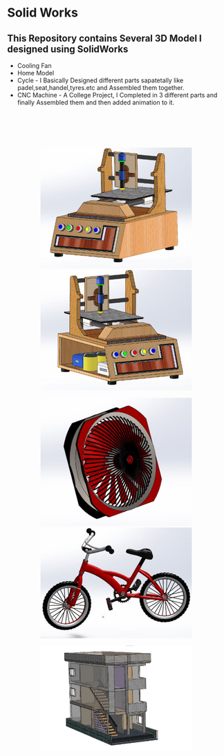 # Solid Works
<h2>This Repository contains Several 3D Model I designed using SolidWorks</h2>

* Cooling Fan
* Home Model
* Cycle - I Basically Designed different parts sapatetally like padel,seat,handel,tyres.etc and Assembled them together.
* CNC Machine - A College Project, I Completed in 3 different parts and finally Assembled them and then added animation to it.

 <br>
 <br>
 
 <br>
 <br>
  <p align="center">
  <img src="images/cnc2.jpg" width="350" title="cnc">
  <img src="images/cnc1.jpg" width="350" alt="accessibility text">

  </p>

<p align="center">
  <img src="images/fan.jpg"  width="350" alt="accessibility text">
   <img src="images/cycle.jpg" width="350" title="cycle">
</p>

<p align="center">
  <img src="images/home.jpg" width="350" title="cycle">
</p>



